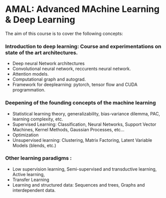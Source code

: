 # AMAL: Advanced MAchine Learning & Deep Learning

The aim of this course is to cover the following concepts:

### Introduction to deep learning: Course and experimentations on state of the art architectures.
* Deep neural Network architectures
* Convolutional neural network, reccurents neural network.
* Attention models.
* Computational graph and autograd.
* Framework for deeplearning: pytorch, tensor flow and CUDA programmation.

### Deepening of the founding concepts of the machine learning
* Statistical learning theory, generalizability, bias-variance dilemma, PAC, learning complexity, etc.
* Supervised Learning: Classification, Neural Networks, Support Vector Machines, Kernel Methods, Gaussian Processes, etc...
* Optimization
* Unsupervised learning: Clustering, Matrix Factoring, Latent Variable Models (blends, etc.)


### Other learning paradigms :
* Low supervision learning, Semi-supervised and transductive learning, Active learning,
* Transfer Learning
* Learning and structured data: Sequences and trees, Graphs and interdependent data.
